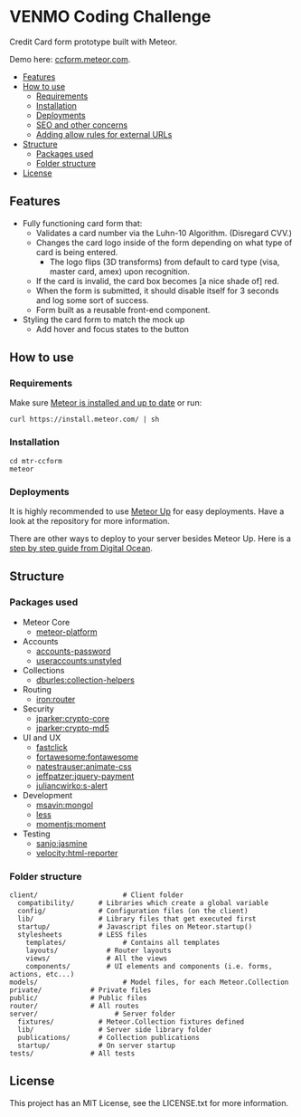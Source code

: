 # VENMO Coding Challenge

Credit Card form prototype built with Meteor.

Demo here: [ccform.meteor.com](http://ccform.meteor.com).

<!-- toc -->

* [Features](#features)
* [How to use](#how-to-use)
  * [Requirements](#requirements)
  * [Installation](#installation)
  * [Deployments](#deployments)
  * [SEO and other concerns](#seo-and-other-concerns)
  * [Adding allow rules for external URLs](#adding-allow-rules-for-external-urls)
* [Structure](#structure)
  * [Packages used](#packages-used)
  * [Folder structure](#folder-structure)
* [License](#license)

<!-- toc stop -->

## Features

* Fully functioning card form that:
  * Validates a card number via the Luhn-10 Algorithm. (Disregard CVV.)
  * Changes the card logo inside of the form depending on what type of card is being entered.
    * The logo flips (3D transforms) from default to card type (visa, master card, amex) upon recognition.
  * If the card is invalid, the card box becomes [a nice shade of] red.
  * When the form is submitted, it should disable itself for 3 seconds and log some sort of success.
  * Form built as a reusable front-end component.
* Styling the card form to match the mock up
  * Add hover and focus states to the button

## How to use

### Requirements

Make sure [Meteor is installed and up to date](https://www.meteor.com/install) or run:

```
curl https://install.meteor.com/ | sh
```

### Installation

```
cd mtr-ccform
meteor
```

### Deployments

It is highly recommended to use [Meteor Up](https://github.com/arunoda/meteor-up) for easy deployments.
Have a look at the repository for more information.

There are other ways to deploy to your server besides Meteor Up. Here is a [step by step guide from Digital Ocean](http://devo.ps/blog/deploy-your-meteor-apps-on-digital-ocean-in-5-minutes/).

## Structure

### Packages used

* Meteor Core
  * [meteor-platform](https://github.com/meteor/meteor/tree/devel/packages/meteor-platform)
* Accounts
  * [accounts-password](https://github.com/meteor/meteor/tree/devel/packages/accounts-password)
  * [useraccounts:unstyled](https://github.com/meteor-useraccounts/core)
* Collections
  * [dburles:collection-helpers](https://github.com/dburles/meteor-collection-helpers/)
* Routing
  * [iron:router](https://github.com/iron-meteor/iron-router)
* Security
  * [jparker:crypto-core](https://github.com/p-j/meteor-crypto-core)
  * [jparker:crypto-md5](https://github.com/p-j/meteor-crypto-md5)
* UI and UX
  * [fastclick](https://github.com/meteor/meteor/tree/devel/packages/fastclick)
  * [fortawesome:fontawesome](https://github.com/MeteorPackaging/Font-Awesome/)
  * [natestrauser:animate-css](https://github.com/nate-strauser/meteor-animate-css)
  * [jeffpatzer:jquery-payment](https://github.com/stripe/jquery.payment)
  * [juliancwirko:s-alert](https://github.com/juliancwirko/meteor-s-alert/)
* Development
  * [msavin:mongol](https://github.com/msavin/Mongol)
  * [less](https://github.com/meteor/meteor/tree/devel/packages/less)
  * [momentjs:moment](https://github.com/moment/moment/)
* Testing
  * [sanjo:jasmine](https://github.com/Sanjo/meteor-jasmine)
  * [velocity:html-reporter](https://github.com/meteor-velocity/html-reporter/)

### Folder structure

```
client/ 				    # Client folder
  compatibility/      # Libraries which create a global variable
  config/             # Configuration files (on the client)
  lib/                # Library files that get executed first
  startup/            # Javascript files on Meteor.startup()
  stylesheets         # LESS files
	templates/			    # Contains all templates
    layouts/            # Router layouts
    views/              # All the views
    components/         # UI elements and components (i.e. forms, actions, etc...)
models/  				    # Model files, for each Meteor.Collection
private/            # Private files
public/             # Public files
router/             # All routes
server/				      # Server folder
  fixtures/           # Meteor.Collection fixtures defined
  lib/                # Server side library folder
  publications/       # Collection publications
  startup/            # On server startup
tests/              # All tests
```

## License
This project has an MIT License, see the LICENSE.txt for more information.
